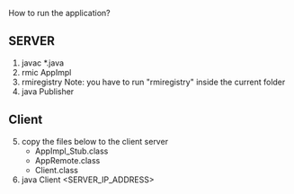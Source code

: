 How to run the application?

SERVER
----------------------
1. javac *.java
2. rmic AppImpl
3. rmiregistry
   Note: you have to run "rmiregistry" inside the current folder
4. java Publisher

Client
----------------------
5. copy the files below to the client server
   - AppImpl_Stub.class
   - AppRemote.class
   - Client.class
6. java Client <SERVER_IP_ADDRESS>
